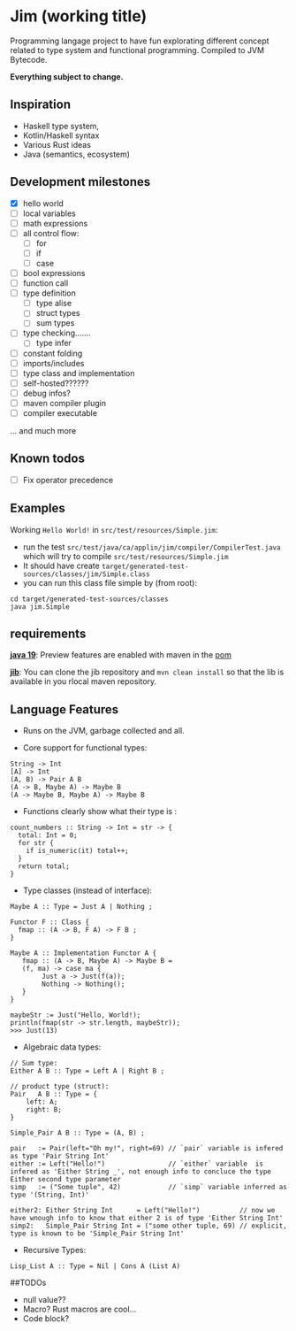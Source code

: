 # Jim (working title)

Programming langage project to have fun explorating different concept related to type system and functional programming. Compiled to JVM Bytecode.

**Everything subject to change.**

## Inspiration
- Haskell type system, 
- Kotlin/Haskell syntax 
- Various Rust ideas 
- Java (semantics, ecosystem)

## Development milestones
- [x] hello world
- [ ] local variables
- [ ] math expressions
- [ ] all control flow:
  - [ ] for
  - [ ] if
  - [ ] case
- [ ] bool expressions
- [ ] function call
- [ ] type definition
  - [ ] type alise
  - [ ] struct types
  - [ ] sum types
- [ ] type checking.......
  - [ ] type infer
- [ ] constant folding
- [ ] imports/includes
- [ ] type class and implementation
- [ ] self-hosted??????
- [ ] debug infos?
- [ ] maven compiler plugin
- [ ] compiler executable

... and much more

## Known todos
- [ ] Fix operator precedence

## Examples
Working `Hello World!` in `src/test/resources/Simple.jim`:
- run the test `src/test/java/ca/applin/jim/compiler/CompilerTest.java` which will try to compile `src/test/resources/Simple.jim`
- It should have create `target/generated-test-sources/classes/jim/Simple.class`
- you can run this class file simple by (from root):
```console
cd target/generated-test-sources/classes
java jim.Simple
```


## requirements
**[java 19](https://openjdk.org/projects/jdk/19/)**: Preview features are enabled with maven in the [pom](./pom.xml)

**[jib](https://github.com/L-Applin/jib)**: You can clone the jib repository and `mvn clean install` so that the lib is available in you rlocal maven repository.

## Language Features

- Runs on the JVM, garbage collected and all.

- Core support for functional types:

```
String -> Int
[A] -> Int
(A, B) -> Pair A B
(A -> B, Maybe A) -> Maybe B
(A -> Maybe B, Maybe A) -> Maybe B
```

- Functions clearly show what their type is : 
```
count_numbers :: String -> Int = str -> {
  total: Int = 0; 
  for str {
    if is_numeric(it) total++;
  }
  return total;
}
```

- Type classes (instead of interface):
```
Maybe A :: Type = Just A | Nothing ;

Functor F :: Class {
  fmap :: (A -> B, F A) -> F B ;
}

Maybe A :: Implementation Functor A {
   fmap :: (A -> B, Maybe A) -> Maybe B = 
   (f, ma) -> case ma {
        Just a -> Just(f(a));
        Nothing -> Nothing();
   }
}

maybeStr := Just("Hello, World!);
println(fmap(str -> str.length, maybeStr));
>>> Just(13)
```

- Algebraic data types:
```
// Sum type:
Either A B :: Type = Left A | Right B ; 

// product type (struct):
Pair   A B :: Type = { 
    left: A;
    right: B;
}

Simple_Pair A B :: Type = (A, B) ;

pair   := Pair(left="Oh my!", right=69) // `pair` variable is infered as type 'Pair String Int'
either := Left("Hello!")                // `either` variable  is infered as 'Either String _', not enough info to concluce the type Either second type parameter
simp   := ("Some tuple", 42)            // `simp` variable inferred as type '(String, Int)'

either2: Either String Int      = Left("Hello!")          // now we have wnough info to know that either 2 is of type 'Either String Int'
simp2:   Simple_Pair String Int = ("some other tuple, 69) // explicit, type is known to be 'Simple_Pair String Int'
```

- Recursive Types:
```
Lisp_List A :: Type = Nil | Cons A (List A)
```

##TODOs
- null value??
- Macro? Rust macros are cool...
- Code block?
